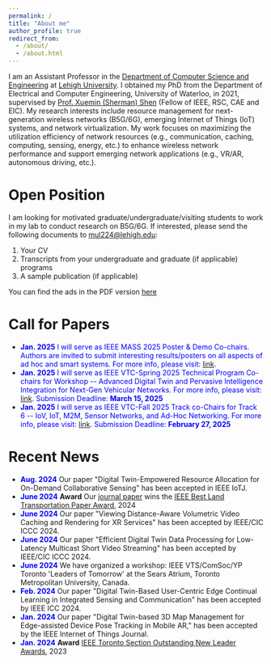 ```yaml
---
permalink: /
title: "About me"
author_profile: true
redirect_from: 
  - /about/
  - /about.html
---
```

I am an Assistant Professor in the [Department of Computer Science and Engineering](https://engineering.lehigh.edu/cse) at [Lehigh University](https://www2.lehigh.edu/). I obtained my PhD from the Department of Electrical and Computer Engineering, University of Waterloo, in 2021, supervised by [Prof. Xuemin (Sherman) Shen](https://uwaterloo.ca/electrical-computer-engineering/profile/sshen) (Fellow of IEEE, RSC, CAE and EIC). My research interests include resource management for next-generation wireless networks (B5G/6G), emerging Internet of Things (IoT) systems, and network virtualization. My work focuses on maximizing the utilization efficiency of network resources (e.g., communication, caching, computing, sensing, energy, etc.) to enhance wireless network performance and support emerging network applications (e.g., VR/AR, autonomous driving, etc.).

Open Position 
======
I am looking for motivated graduate/undergraduate/visiting students to work in my lab to conduct research on B5G/6G. If interested, please send the following documents to [mul224@lehigh.edu](mailto:mul224@lehigh.edu):
1. Your CV
2. Transcripts from your undergraduate and graduate (if applicable) programs
3. A sample publication (if applicable)
   
You can find the ads in the PDF version [here](../assets/ads.pdf)

Call for Papers
======
* <span style="color:blue"> **Jan. 2025** I will serve as IEEE MASS 2025 Poster & Demo Co-chairs. Authors are invited to submit interesting results/posters on all aspects of ad hoc and smart systems. For more info, please visit: [link](https://ieeemass2025.github.io/ieeemass2025/callforposters.html).
* <span style="color:blue"> **Jan. 2025** I will serve as IEEE VTC-Spring 2025 Technical Program Co-chairs for Workshop -- Advanced Digital Twin and Pervasive Intelligence Integration for Next-Gen Vehicular Networks. For more info, please visit: [link](https://icons-research-group.github.io/ADT-NGVNet/). Submission Deadline: **March 15, 2025**
* <span style="color:blue"> **Jan. 2025** I will serve as IEEE VTC-Fall 2025 Track co-Chairs for Track 6 -- IoV, IoT, M2M, Sensor Networks, and Ad-Hoc Networking. For more info, please visit: [link](https://events.vtsociety.org/vtc2025-fall/authors/call-for-papers-2/). Submission Deadline: **February 27, 2025**

Recent News
======
* <span style="color:blue"> **Aug. 2024** </span> Our paper "Digital Twin-Empowered Resource Allocation for On-Demand Collaborative Sensing" has been accepted in IEEE IoTJ.
* <span style="color:blue"> **June 2024** </span> **Award** Our [journal paper](https://ieeexplore.ieee.org/document/8964328) wins the [IEEE Best Land Transportation Paper Award](https://vtsociety.org/paper-award/ieee-best-land-transportation-paper-award), 2024
* <span style="color:blue"> **June 2024** </span> Our paper "Viewing Distance-Aware Volumetric Video Caching and Rendering for XR Services" has been accepted by IEEE/CIC ICCC 2024.
* <span style="color:blue"> **June 2024** </span> Our paper "Efficient Digital Twin Data Processing for Low-Latency Multicast Short Video Streaming" has been accepted by IEEE/CIC ICCC 2024.
* <span style="color:blue"> **June 2024** </span> We have organized a workshop: IEEE VTS/ComSoc/YP Toronto 'Leaders of Tomorrow' at the Sears Atrium, Toronto Metropolitan University, Canada.
* <span style="color:blue"> **Feb. 2024** </span> Our paper "Digital Twin-Based User-Centric Edge Continual Learning in Integrated Sensing and Communication" has been accepted by IEEE ICC 2024.
* <span style="color:blue"> **Jan. 2024** </span> Our paper "Digital Twin-based 3D Map Management for Edge-assisted Device Pose Tracking in Mobile AR," has been accepted by the IEEE Internet of Things Journal.
* <span style="color:blue"> **Jan. 2024** </span> **Award** [IEEE Toronto Section Outstanding New Leader Awards](https://www.ieeetoronto.ca/awards-2/), 2023

